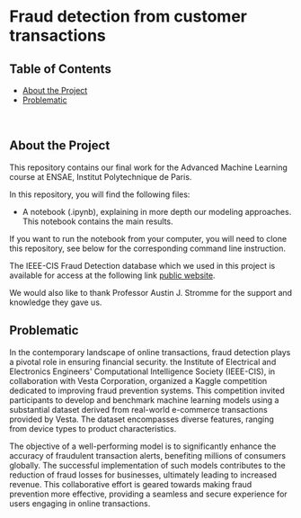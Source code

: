 # Fraud detection from customer transactions

## Table of Contents

* [About the Project](#about_the_project)
* [Problematic](#prob)
<br>

## About the Project
This repository contains our final work for the Advanced Machine Learning course at ENSAE, Institut Polytechnique de Paris.

In this repository, you will find the following files:
* A notebook (.ipynb), explaining in more depth our modeling approaches. This notebook contains the main results.

If you want to run the notebook from your computer, you will need to clone this repository, see below for the corresponding command line instruction.

The IEEE-CIS Fraud Detection database which we used in this project is available for access at the following link [public website]([https://www.mavenanalytics.io/data-playground](https://www.kaggle.com/competitions/ieee-fraud-detection/discussion/100662)). 

We would also like to thank Professor Austin J. Stromme for the support and knowledge they gave us.

## Problematic
In the contemporary landscape of online transactions, fraud detection plays a pivotal role in ensuring financial security. the Institute of Electrical and Electronics Engineers' Computational Intelligence Society (IEEE-CIS), in collaboration with Vesta Corporation, organized a Kaggle competition dedicated to improving fraud prevention systems. This competition invited participants to develop and benchmark machine learning models using a substantial dataset derived from real-world e-commerce transactions provided by Vesta. The dataset encompasses diverse features, ranging from device types to product characteristics.

The objective of a well-performing model is to significantly enhance the accuracy of fraudulent transaction alerts, benefiting millions of consumers globally. The successful implementation of such models contributes to the reduction of fraud losses for businesses, ultimately leading to increased revenue. This collaborative effort is geared towards making fraud prevention more effective, providing a seamless and secure experience for users engaging in online transactions.
<br>
